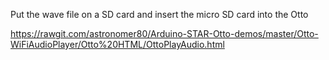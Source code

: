 Put the wave file on a SD card and insert the micro SD card into the Otto

https://rawgit.com/astronomer80/Arduino-STAR-Otto-demos/master/Otto-WiFiAudioPlayer/Otto%20HTML/OttoPlayAudio.html
